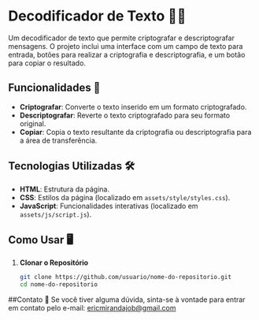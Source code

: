 # Decodificador de Texto 📝🔐

Um decodificador de texto que permite criptografar e descriptografar mensagens. O projeto inclui uma interface com um campo de texto para entrada, botões para realizar a criptografia e descriptografia, e um botão para copiar o resultado. 


## Funcionalidades 🚀

- **Criptografar**: Converte o texto inserido em um formato criptografado.
- **Descriptografar**: Reverte o texto criptografado para seu formato original.
- **Copiar**: Copia o texto resultante da criptografia ou descriptografia para a área de transferência.

## Tecnologias Utilizadas 🛠️

- **HTML**: Estrutura da página.
- **CSS**: Estilos da página (localizado em `assets/style/styles.css`).
- **JavaScript**: Funcionalidades interativas (localizado em `assets/js/script.js`).

## Como Usar 🖥️

1. **Clonar o Repositório**

   ```bash
   git clone https://github.com/usuario/nome-do-repositorio.git
   cd nome-do-repositorio

##Contato 📧
Se você tiver alguma dúvida, sinta-se à vontade para entrar em contato pelo e-mail: ericmirandajob@gmail.com
